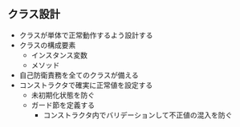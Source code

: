 ## クラス設計
- クラスが単体で正常動作するよう設計する
- クラスの構成要素
  - インスタンス変数
  - メソッド
- 自己防衛責務を全てのクラスが備える
- コンストラクタで確実に正常値を設定する
  - 未初期化状態を防ぐ
  - ガード節を定義する
    - コンストラクタ内でバリデーションして不正値の混入を防ぐ